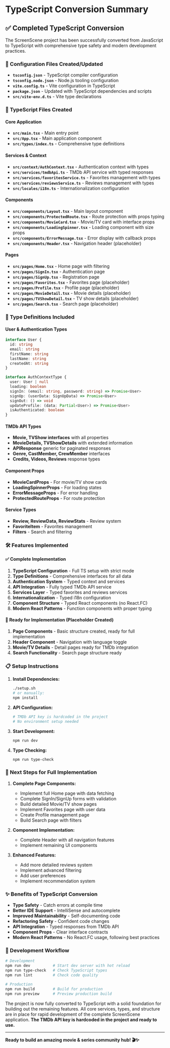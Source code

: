 # TypeScript Conversion Summary

## ✅ Completed TypeScript Conversion

The ScreenScene project has been successfully converted from JavaScript to TypeScript with comprehensive type safety and modern development practices.

### 🔧 Configuration Files Created/Updated

- **`tsconfig.json`** - TypeScript compiler configuration
- **`tsconfig.node.json`** - Node.js tooling configuration  
- **`vite.config.ts`** - Vite configuration in TypeScript
- **`package.json`** - Updated with TypeScript dependencies and scripts
- **`src/vite-env.d.ts`** - Vite type declarations

### 📁 TypeScript Files Created

#### Core Application
- **`src/main.tsx`** - Main entry point
- **`src/App.tsx`** - Main application component
- **`src/types/index.ts`** - Comprehensive type definitions

#### Services & Context
- **`src/context/AuthContext.tsx`** - Authentication context with types
- **`src/services/tmdbApi.ts`** - TMDb API service with typed responses
- **`src/services/favoritesService.ts`** - Favorites management with types
- **`src/services/reviewsService.ts`** - Reviews management with types
- **`src/locales/i18n.ts`** - Internationalization configuration

#### Components
- **`src/components/Layout.tsx`** - Main layout component
- **`src/components/ProtectedRoute.tsx`** - Route protection with props typing
- **`src/components/MovieCard.tsx`** - Movie/TV card with interface props
- **`src/components/LoadingSpinner.tsx`** - Loading component with size props
- **`src/components/ErrorMessage.tsx`** - Error display with callback props
- **`src/components/Header.tsx`** - Navigation header (placeholder)

#### Pages
- **`src/pages/Home.tsx`** - Home page with filtering
- **`src/pages/SignIn.tsx`** - Authentication page
- **`src/pages/SignUp.tsx`** - Registration page
- **`src/pages/Favorites.tsx`** - Favorites page (placeholder)
- **`src/pages/Profile.tsx`** - Profile page (placeholder)
- **`src/pages/MovieDetail.tsx`** - Movie details (placeholder)
- **`src/pages/TVShowDetail.tsx`** - TV show details (placeholder)
- **`src/pages/Search.tsx`** - Search page (placeholder)

### 🎯 Type Definitions Included

#### User & Authentication Types
```typescript
interface User {
  id: string
  email: string
  firstName: string
  lastName: string
  createdAt: string
}

interface AuthContextType {
  user: User | null
  loading: boolean
  signIn: (email: string, password: string) => Promise<User>
  signUp: (userData: SignUpData) => Promise<User>
  signOut: () => void
  updateProfile: (data: Partial<User>) => Promise<User>
  isAuthenticated: boolean
}
```

#### TMDb API Types
- **Movie, TVShow interfaces** with all properties
- **MovieDetails, TVShowDetails** with extended information
- **APIResponse<T>** generic for paginated responses
- **Genre, CastMember, CrewMember** interfaces
- **Credits, Videos, Reviews** response types

#### Component Props
- **MovieCardProps** - For movie/TV show cards
- **LoadingSpinnerProps** - For loading states
- **ErrorMessageProps** - For error handling
- **ProtectedRouteProps** - For route protection

#### Service Types
- **Review, ReviewData, ReviewStats** - Review system
- **FavoriteItem** - Favorites management
- **Filters** - Search and filtering

### 🛠️ Features Implemented

#### ✅ Complete Implementation
1. **TypeScript Configuration** - Full TS setup with strict mode
2. **Type Definitions** - Comprehensive interfaces for all data
3. **Authentication System** - Typed context and services
4. **API Integration** - Fully typed TMDb API service
5. **Services Layer** - Typed favorites and reviews services
6. **Internationalization** - Typed i18n configuration
7. **Component Structure** - Typed React components (no React.FC)
8. **Modern React Patterns** - Function components with proper typing

#### 🚧 Ready for Implementation (Placeholder Created)
1. **Page Components** - Basic structure created, ready for full implementation
2. **Header Component** - Navigation with language toggle
3. **Movie/TV Details** - Detail pages ready for TMDb integration
4. **Search Functionality** - Search page structure ready

### 📋 Setup Instructions

1. **Install Dependencies:**
   ```bash
   ./setup.sh
   # or manually:
   npm install
   ```

2. **API Configuration:**
   ```bash
   # TMDb API key is hardcoded in the project
   # No environment setup needed
   ```

3. **Start Development:**
   ```bash
   npm run dev
   ```

4. **Type Checking:**
   ```bash
   npm run type-check
   ```

### 🎯 Next Steps for Full Implementation

1. **Complete Page Components:**
   - Implement full Home page with data fetching
   - Complete SignIn/SignUp forms with validation
   - Build detailed Movie/TV show pages
   - Implement Favorites page with user data
   - Create Profile management page
   - Build Search page with filters

2. **Component Implementation:**
   - Complete Header with all navigation features
   - Implement remaining UI components

3. **Enhanced Features:**
   - Add more detailed reviews system
   - Implement advanced filtering
   - Add user preferences
   - Implement recommendation system

### ✨ Benefits of TypeScript Conversion

- **Type Safety** - Catch errors at compile time
- **Better IDE Support** - IntelliSense and autocomplete
- **Improved Maintainability** - Self-documenting code
- **Refactoring Safety** - Confident code changes
- **API Integration** - Typed responses from TMDb API
- **Component Props** - Clear interface contracts
- **Modern React Patterns** - No React.FC usage, following best practices

### 🔧 Development Workflow

```bash
# Development
npm run dev          # Start dev server with hot reload
npm run type-check   # Check TypeScript types
npm run lint         # Check code quality

# Production
npm run build        # Build for production
npm run preview      # Preview production build
```

The project is now fully converted to TypeScript with a solid foundation for building out the remaining features. All core services, types, and structure are in place for rapid development of the complete ScreenScene application. **The TMDb API key is hardcoded in the project and ready to use.**

---

**Ready to build an amazing movie & series community hub! 🎬✨**